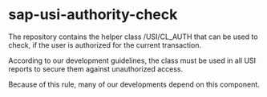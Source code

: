 # sap-usi-authority-check
The repository contains the helper class /USI/CL_AUTH that can be used to check, if the user is authorized for the current transaction.

According to our development guidelines, the class must be used in all USI reports to secure them against unauthorized access. 

Because of this rule, many of our developments depend on this component.
